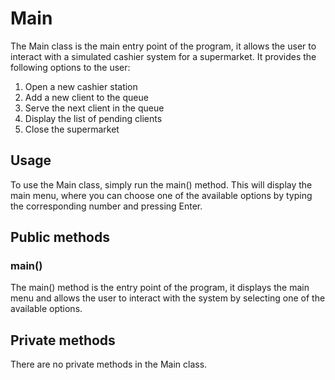 # Main

The Main class is the main entry point of the program, it allows the user to interact with a simulated cashier system for a supermarket. It provides the following options to the user: <br>

1. Open a new cashier station <br>
2. Add a new client to the queue <br>
3. Serve the next client in the queue <br>
4. Display the list of pending clients <br>
5. Close the supermarket <br>

## Usage

To use the Main class, simply run the main() method. This will display the main menu, where you can choose one of the available options by typing the corresponding number and pressing Enter. <br>

## Public methods

### main()

The main() method is the entry point of the program, it displays the main menu and allows the user to interact with the system by selecting one of the available options. <br>

## Private methods

There are no private methods in the Main class. <br>

